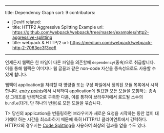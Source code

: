 
---
title: Dependency Graph
sort: 9
contributors:
  - jDevH
related:
  - title: HTTP2 Aggressive Splitting Example
    url: https://github.com/webpack/webpack/tree/master/examples/http2-aggressive-splitting
  - title: webpack & HTTP/2
    url: https://medium.com/webpack/webpack-http-2-7083ec3f3ce6
---

언제든지 웹팩은 한 파일이 다른 파일을 의존할때 `dependency`(종속)으로 취급합니다. 이를 통해 웹팩은 이미지나 웹 글꼴과 같은 non-code 자산을 종속성으로도 사용할 수 있게 합니다.

웹팩이 application을 처리할 때 명령줄 또는 구성 파일에서 정의된 모듈 목록에서 시작합니다. [_entry points_](/concepts/entry-points/)에서 시작하여 application에 필요한 모든 모듈을 포함하는 종속성 그래프를 반복적으로 구축한 다음, 이를 통하여 브라우저에서 로드될 소수의 `bundle`(대개, 단 하나의 번들)로 모든 모듈을 묶습니다.

T> 당신의 application을 번들링하면 브라우저가 새로운 요청을 시작하는 동안 앱이 대기해야 하는 시간을 최소화하기 때문에 특히 HTTP/1.1 클라이언트에서 강력하다. HTTP/2의 경우서는 [Code Splitting](/guides/code-splitting/)을 사용하여 최상의 결과를 얻을 수도 있다.


